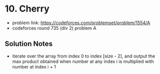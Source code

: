 # 10. Cherry

* problem link: https://codeforces.com/problemset/problem/1554/A
* codeforces round 735 (div 2) problem A

## Solution Notes

* iterate over the array from index 0 to index [size - 2], and output the max product obtained when number at any index i is multiplied with number at index i + 1